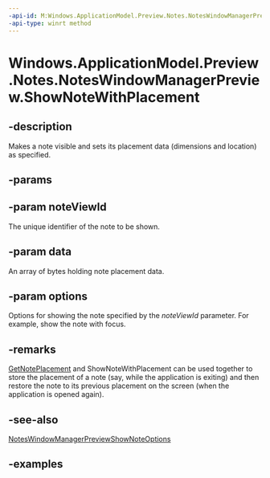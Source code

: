 ```yaml
---
-api-id: M:Windows.ApplicationModel.Preview.Notes.NotesWindowManagerPreview.ShowNoteWithPlacement(System.Int32,Windows.Storage.Streams.IBuffer,Windows.ApplicationModel.Preview.Notes.NotesWindowManagerPreviewShowNoteOptions)
-api-type: winrt method
---
```


<!-- Method syntax.
public void NotesWindowManagerPreview.ShowNoteWithPlacement(Int32 noteViewId, IBuffer data, NotesWindowManagerPreviewShowNoteOptions options)
-->

# Windows.ApplicationModel.Preview.Notes.NotesWindowManagerPreview.ShowNoteWithPlacement

## -description
Makes a note visible and sets its placement data (dimensions and location) as specified.

## -params

## -param noteViewId
The unique identifier of the note to be shown.

## -param data
An array of bytes holding note placement data.

## -param options
Options for showing the note specified by the *noteViewId* parameter. For example, show the note with focus.

## -remarks
[GetNotePlacement](noteswindowmanagerpreview_getnoteplacement_639894587.md) and ShowNoteWithPlacement can be used together to store the placement of a note (say, while the application is exiting) and then restore the note to its previous placement on the screen (when the application is opened again).

## -see-also
[NotesWindowManagerPreviewShowNoteOptions](noteswindowmanagerpreviewshownoteoptions.md)

## -examples

